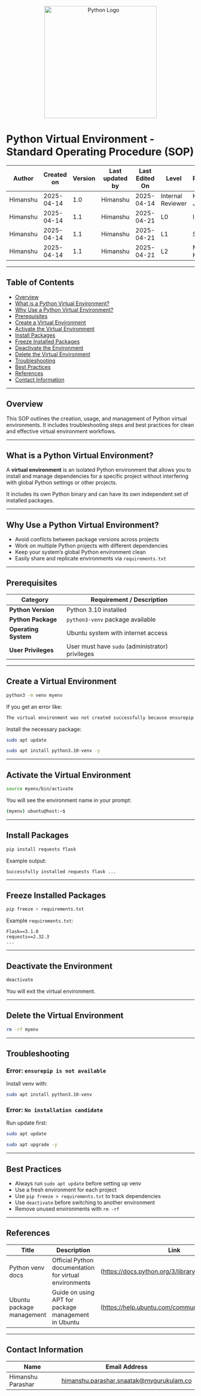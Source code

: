 
<p align="center">
  <img src="https://www.python.org/static/community_logos/python-logo.png" alt="Python Logo" width="300"/>
</p>

# Python Virtual Environment - Standard Operating Procedure (SOP)

| **Author** | **Created on** | **Version** | **Last updated by** | **Last Edited On** | **Level**          | **Reviewer**    |
|------------|----------------|-------------|---------------------|--------------------|--------------------|-----------------|
| Himanshu   | 2025-04-14     | 1.0         | Himanshu            | 2025-04-14         | Internal Reviewer  | Komal Jaiswal   |
| Himanshu   | 2025-04-14     | 1.1         | Himanshu            | 2025-04-21         | L0                 | Imran           |
| Himanshu   | 2025-04-14     | 1.1         | Himanshu            | 2025-04-21         | L1                 | Shashi          |
| Himanshu   | 2025-04-14     | 1.1         | Himanshu            | 2025-04-21         | L2                 | Mahesh Kumar    |

---

## Table of Contents

- [Overview](#overview)
- [What is a Python Virtual Environment?](#what-is-a-python-virtual-environment)
- [Why Use a Python Virtual Environment?](#why-use-a-python-virtual-environment)
- [Prerequisites](#prerequisites)
- [Create a Virtual Environment](#create-a-virtual-environment)
- [Activate the Virtual Environment](#activate-the-virtual-environment)
- [Install Packages](#install-packages)
- [Freeze Installed Packages](#freeze-installed-packages)
- [Deactivate the Environment](#deactivate-the-environment)
- [Delete the Virtual Environment](#delete-the-virtual-environment)
- [Troubleshooting](#troubleshooting)
- [Best Practices](#best-practices)
- [References](#references)
- [Contact Information](#contact-information)

---

## Overview

This SOP outlines the creation, usage, and management of Python virtual environments. It includes troubleshooting steps and best practices for clean and effective virtual environment workflows.

---

## What is a Python Virtual Environment?

A **virtual environment** is an isolated Python environment that allows you to install and manage dependencies for a specific project without interfering with global Python settings or other projects.

It includes its own Python binary and can have its own independent set of installed packages.

---

## Why Use a Python Virtual Environment?

- Avoid conflicts between package versions across projects
- Work on multiple Python projects with different dependencies
- Keep your system’s global Python environment clean
- Easily share and replicate environments via `requirements.txt`

---

## Prerequisites

| Category                  | Requirement / Description                               |
|---------------------------|---------------------------------------------------------|
| **Python Version**         | Python 3.10 installed                                   |
| **Python Package**         | `python3-venv` package available                        |
| **Operating System**       | Ubuntu system with internet access                      |
| **User Privileges**        | User must have `sudo` (administrator) privileges        |

---

## Create a Virtual Environment

```bash
python3 -m venv myenv
```

If you get an error like:

```bash
The virtual environment was not created successfully because ensurepip is not available.
```

Install the necessary package:

```bash
sudo apt update 
```
```bash
sudo apt install python3.10-venv -y
```
---

## Activate the Virtual Environment

```bash
source myenv/bin/activate
```

You will see the environment name in your prompt:

```bash
(myenv) ubuntu@host:~$
```

---

## Install Packages

```bash
pip install requests flask
```

Example output:
```
Successfully installed requests flask ...
```

---

## Freeze Installed Packages

```bash
pip freeze > requirements.txt
```

Example `requirements.txt`:
```
Flask==3.1.0
requests==2.32.3
...
```

---

## Deactivate the Environment

```bash
deactivate
```

You will exit the virtual environment.

---

## Delete the Virtual Environment

```bash
rm -rf myenv
```

---

## Troubleshooting

### Error: `ensurepip is not available`

Install venv with:
```bash
sudo apt install python3.10-venv
```

### Error: `No installation candidate`

Run update first:
```bash
sudo apt update 
```
```bash
sudo apt upgrade -y
```

---

## Best Practices

- Always run `sudo apt update` before setting up venv
- Use a fresh environment for each project
- Use `pip freeze > requirements.txt` to track dependencies
- Use `deactivate` before switching to another environment
- Remove unused environments with `rm -rf`

---

## References

| Title                     | Description                                           | Link                                                                 |
|---------------------------|-------------------------------------------------------|----------------------------------------------------------------------|
| Python venv docs          | Official Python documentation for virtual environments | (https://docs.python.org/3/library/venv.html)                  |
| Ubuntu package management | Guide on using APT for package management in Ubuntu   | (https://help.ubuntu.com/community/AptGet/Howto)              |


---

## Contact Information

| Name              | Email Address                                   |
|-------------------|--------------------------------------------------|
| Himanshu Parashar | himanshu.parashar.snaatak@mygurukulam.co        |
